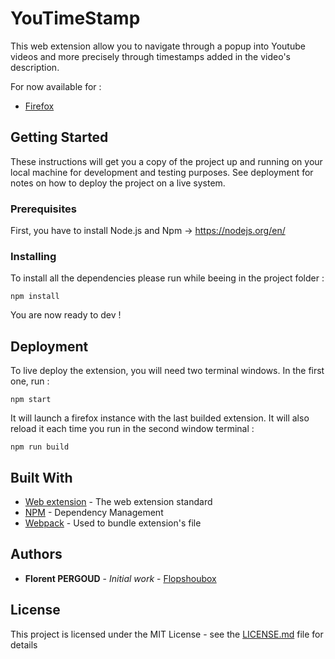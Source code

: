 # YouTimeStamp

This web extension allow you to navigate through a popup into Youtube videos and more precisely through timestamps added in the video's description.

For now available for :
- [Firefox](https://addons.mozilla.org/addon/youtimestamps/)

## Getting Started

These instructions will get you a copy of the project up and running on your local machine for development and testing purposes. See deployment for notes on how to deploy the project on a live system.

### Prerequisites

First, you have to install Node.js and Npm -> https://nodejs.org/en/

### Installing

To install all the dependencies please run while beeing in the project folder :

```
npm install
```

You are now ready to dev !

## Deployment

To live deploy the extension, you will need two terminal windows.
In the first one, run :
```
npm start
```

It will launch a firefox instance with the last builded extension. It will also reload it each time you run in the second window terminal :

```
npm run build
```

## Built With

* [Web extension](https://developer.mozilla.org/en-US/Add-ons/WebExtensions) - The web extension standard
* [NPM](https://www.npmjs.com/) - Dependency Management
* [Webpack](https://webpack.js.org/) - Used to bundle extension's file


## Authors

* **Florent PERGOUD** - *Initial work* - [Flopshoubox](https://github.com/flopshoubox)

## License

This project is licensed under the MIT License - see the [LICENSE.md](LICENSE.md) file for details


